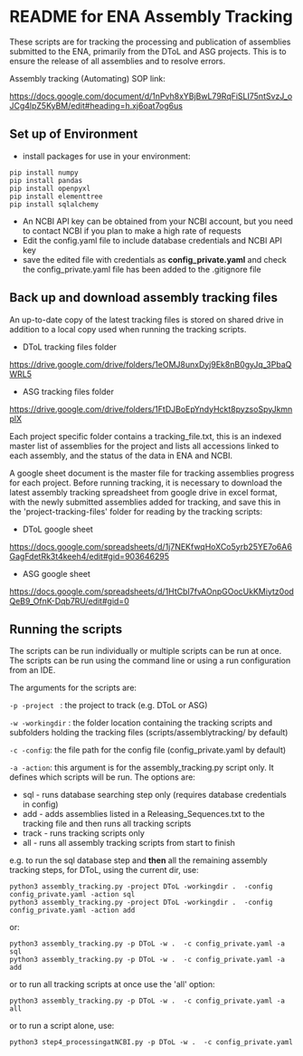 README for ENA Assembly Tracking
================================

These scripts are for tracking the processing and publication of assemblies submitted to the ENA, primarily from the 
DToL and ASG projects. This is to ensure the release of all assemblies and to resolve errors.

Assembly tracking (Automating) SOP link:

https://docs.google.com/document/d/1nPvh8xYBjBwL79RqFiSLI75ntSvzJ_oJCg4lpZ5KyBM/edit#heading=h.xj6oat7og6us 

Set up of Environment
---------------------
- install packages for use in your environment:
```
pip install numpy
pip install pandas
pip install openpyxl
pip install elementtree
pip install sqlalchemy
```
- An NCBI API key can be obtained from your NCBI account, but you need to contact NCBI if you plan to make a high rate
  of requests
- Edit the config.yaml file to include database credentials and NCBI API key
- save the edited file with credentials as **config_private.yaml** and check the config_private.yaml file has been added
  to the .gitignore file

Back up and download assembly tracking files
--------------------------------------------
An up-to-date copy of the latest tracking files is stored on shared drive in addition to a local copy used when running
the tracking scripts.

- DToL tracking files folder

https://drive.google.com/drive/folders/1eOMJ8unxDyj9Ek8nB0gyJq_3PbaQWRL5

- ASG tracking files folder

https://drive.google.com/drive/folders/1FtDJBoEpYndyHckt8pyzsoSpyJkmnplX


Each project specific folder contains a tracking_file.txt, this is an indexed master list of assemblies for 
the project and lists all accessions linked to each assembly, and the status of the data in ENA and NCBI.

A google sheet document is the master file for tracking assemblies progress for each project. Before running tracking,
it is necessary to download the latest assembly tracking spreadsheet from google drive in excel format, with the newly
submitted assemblies added for tracking, and save this in the 'project-tracking-files' folder for reading by the tracking scripts:

- DToL google sheet

https://docs.google.com/spreadsheets/d/1j7NEKfwqHoXCo5yrb25YE7o6A6GagFdetRk3t4keeh4/edit#gid=903646295
- ASG google sheet

https://docs.google.com/spreadsheets/d/1HtCbI7fvAOnpGOocUkKMiytz0odQeB9_OfnK-Dqb7RU/edit#gid=0

Running the scripts
-------------------
The scripts can be run individually or multiple scripts can be run at once. The scripts can be run using the command line
or using a run configuration from an IDE.

The arguments for the scripts are:

```-p -project ``` : the project to track (e.g. DToL or ASG)

``` -w -workingdir ``` : the folder location containing the tracking scripts and subfolders holding 
  the tracking files (scripts/assemblytracking/ by default)

``` -c -config ```: the file path for the config file (config_private.yaml by default)

``` -a -action ```: this argument is for the assembly_tracking.py script only. It defines which scripts will be run.
  The options are:
- sql - runs database searching step only (requires database credentials in config)
- add - adds assemblies listed in a Releasing_Sequences.txt to the tracking file and then runs all tracking scripts
- track - runs tracking scripts only 
- all - runs all assembly tracking scripts from start to finish

e.g. to run the sql database step and **then** all the remaining assembly tracking steps, for DToL, using the current dir, use:
```
python3 assembly_tracking.py -project DToL -workingdir .  -config config_private.yaml -action sql
python3 assembly_tracking.py -project DToL -workingdir .  -config config_private.yaml -action add
```
or:
```
python3 assembly_tracking.py -p DToL -w .  -c config_private.yaml -a sql
python3 assembly_tracking.py -p DToL -w .  -c config_private.yaml -a add
```
or to run all tracking scripts at once use the 'all' option:
```
python3 assembly_tracking.py -p DToL -w .  -c config_private.yaml -a all
```
or to run a script alone, use:
```
python3 step4_processingatNCBI.py -p DToL -w .  -c config_private.yaml
```



 